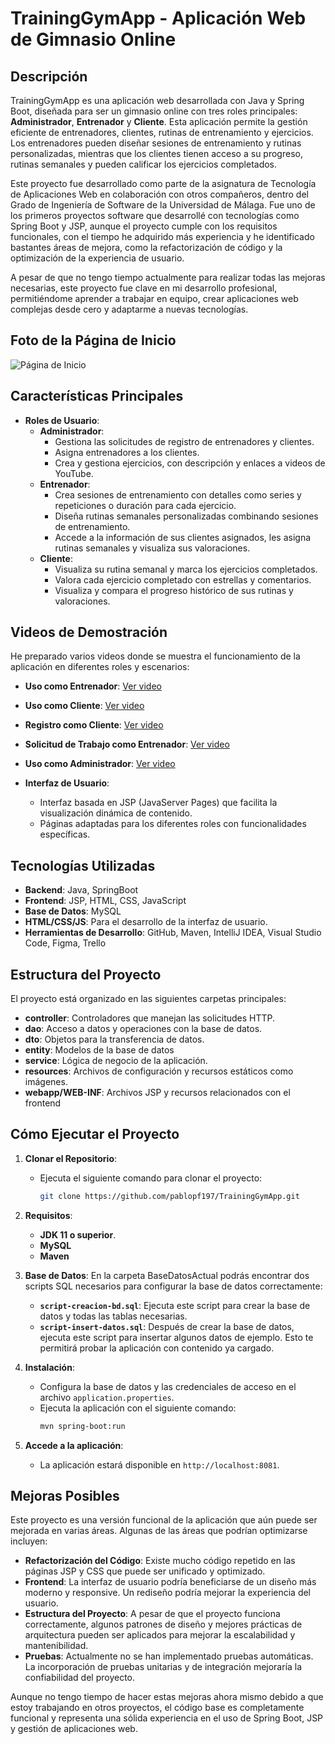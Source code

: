 # **TrainingGymApp - Aplicación Web de Gimnasio Online**

## **Descripción**
TrainingGymApp es una aplicación web desarrollada con Java y Spring Boot, diseñada para ser un gimnasio online con tres roles principales: **Administrador**, **Entrenador** y **Cliente**. Esta aplicación permite la gestión eficiente de entrenadores, clientes, rutinas de entrenamiento y ejercicios. Los entrenadores pueden diseñar sesiones de entrenamiento y rutinas personalizadas, mientras que los clientes tienen acceso a su progreso, rutinas semanales y pueden calificar los ejercicios completados.

Este proyecto fue desarrollado como parte de la asignatura de Tecnología de Aplicaciones Web en colaboración con otros compañeros, dentro del Grado de Ingeniería de Software de la Universidad de Málaga. Fue uno de los primeros proyectos software que desarrollé con tecnologías como Spring Boot y JSP, aunque el proyecto cumple con los requisitos funcionales, con el tiempo he adquirido más experiencia y he identificado bastantes áreas de mejora, como la refactorización de código y la optimización de la experiencia de usuario.

A pesar de que no tengo tiempo actualmente para realizar todas las mejoras necesarias, este proyecto fue clave en mi desarrollo profesional, permitiéndome aprender a trabajar en equipo, crear aplicaciones web complejas desde cero y adaptarme a nuevas tecnologías.

## **Foto de la Página de Inicio**
![Página de Inicio](static/img/inicio.png)

## **Características Principales**

- **Roles de Usuario**:
  - **Administrador**: 
    - Gestiona las solicitudes de registro de entrenadores y clientes.
    - Asigna entrenadores a los clientes.
    - Crea y gestiona ejercicios, con descripción y enlaces a videos de YouTube.
  - **Entrenador**:
    - Crea sesiones de entrenamiento con detalles como series y repeticiones o duración para cada ejercicio.
    - Diseña rutinas semanales personalizadas combinando sesiones de entrenamiento.
    - Accede a la información de sus clientes asignados, les asigna rutinas semanales y visualiza sus valoraciones.
  - **Cliente**:
    - Visualiza su rutina semanal y marca los ejercicios completados.
    - Valora cada ejercicio completado con estrellas y comentarios.
    - Visualiza y compara el progreso histórico de sus rutinas y valoraciones.

## **Videos de Demostración**
He preparado varios videos donde se muestra el funcionamiento de la aplicación en diferentes roles y escenarios:

- **Uso como Entrenador**: [Ver video](https://www.youtube.com/watch?v=GnomR2otDqU&ab_channel=PabloPardoDev)
- **Uso como Cliente**: [Ver video](https://www.youtube.com/watch?v=pc_HPwvMtYQ&ab_channel=PabloPardoDev)
- **Registro como Cliente**: [Ver video](https://www.youtube.com/watch?v=oK6D81Bj8uU&ab_channel=PabloPardoDev)
- **Solicitud de Trabajo como Entrenador**: [Ver video](https://www.youtube.com/watch?v=f3y_uaFCrRo&ab_channel=PabloPardoDev)
- **Uso como Administrador**: [Ver video](https://www.youtube.com/watch?v=oIAWd9KiqXw&ab_channel=PabloPardoDev)

- **Interfaz de Usuario**:
  - Interfaz basada en JSP (JavaServer Pages) que facilita la visualización dinámica de contenido.
  - Páginas adaptadas para los diferentes roles con funcionalidades específicas.

## **Tecnologías Utilizadas**

- **Backend**: Java, SpringBoot
- **Frontend**: JSP, HTML, CSS, JavaScript
- **Base de Datos**: MySQL
- **HTML/CSS/JS**: Para el desarrollo de la interfaz de usuario.
- **Herramientas de Desarrollo**: GitHub, Maven, IntelliJ IDEA, Visual Studio Code, Figma, Trello

## **Estructura del Proyecto**
El proyecto está organizado en las siguientes carpetas principales:

- **controller**: Controladores que manejan las solicitudes HTTP.
- **dao**: Acceso a datos y operaciones con la base de datos.
- **dto**: Objetos para la transferencia de datos.
- **entity**: Modelos de la base de datos
- **service**: Lógica de negocio de la aplicación.
- **resources**: Archivos de configuración y recursos estáticos como imágenes.
- **webapp/WEB-INF**: Archivos JSP y recursos relacionados con el frontend

## **Cómo Ejecutar el Proyecto**

1. **Clonar el Repositorio**:
   - Ejecuta el siguiente comando para clonar el proyecto:
     ```bash
     git clone https://github.com/pablopf197/TrainingGymApp.git
     ```

2. **Requisitos**:
   - **JDK 11 o superior**.
   - **MySQL**
   - **Maven**

3. **Base de Datos**:
   En la carpeta BaseDatosActual podrás encontrar dos scripts SQL necesarios para configurar la base de datos correctamente:
   - **`script-creacion-bd.sql`**: Ejecuta este script para crear la base de datos y todas las tablas necesarias.
   - **`script-insert-datos.sql`**: Después de crear la base de datos, ejecuta este script para insertar algunos datos de ejemplo. Esto te permitirá probar la aplicación con contenido ya cargado.

4. **Instalación**:
   - Configura la base de datos y las credenciales de acceso en el archivo `application.properties`.
   - Ejecuta la aplicación con el siguiente comando:
     ```bash
     mvn spring-boot:run
     ```

5. **Accede a la aplicación**:
   - La aplicación estará disponible en `http://localhost:8081`.

## **Mejoras Posibles**
Este proyecto es una versión funcional de la aplicación que aún puede ser mejorada en varias áreas. Algunas de las áreas que podrían optimizarse incluyen:

- **Refactorización del Código**: Existe mucho código repetido en las páginas JSP y CSS que puede ser unificado y optimizado.
- **Frontend**: La interfaz de usuario podría beneficiarse de un diseño más moderno y responsive. Un rediseño podría mejorar la experiencia del usuario.
- **Estructura del Proyecto**: A pesar de que el proyecto funciona correctamente, algunos patrones de diseño y mejores prácticas de arquitectura pueden ser aplicados para mejorar la escalabilidad y mantenibilidad.
- **Pruebas**: Actualmente no se han implementado pruebas automáticas. La incorporación de pruebas unitarias y de integración mejoraría la confiabilidad del proyecto.

Aunque no tengo tiempo de hacer estas mejoras ahora mismo debido a que estoy trabajando en otros proyectos, el código base es completamente funcional y representa una sólida experiencia en el uso de Spring Boot, JSP y gestión de aplicaciones web.
